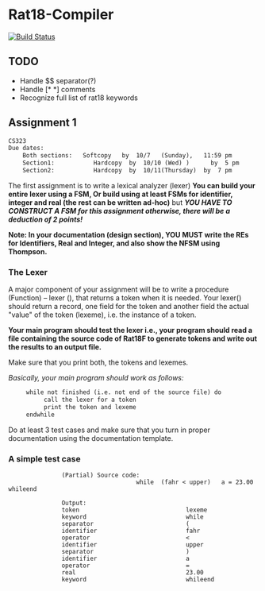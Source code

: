 # Rat18-Compiler

[![Build Status](https://travis-ci.com/ozyx/Rat18-Compiler.svg?token=LcYXAVDBn9GV5KJ3qLhq&branch=master)](https://travis-ci.com/ozyx/Rat18-Compiler)

## TODO
- Handle $$ separator(?)
- Handle [* *] comments
- Recognize full list of rat18 keywords


## Assignment 1

```txt
CS323
Due dates:
    Both sections:   Softcopy   by  10/7   (Sunday),   11:59 pm
    Section1:           Hardcopy  by  10/10 (Wed) )      by  5 pm
    Section2:           Hardcopy  by  10/11(Thursday)  by  7 pm
```

The first assignment is to write a lexical analyzer (lexer)
**You can build your entire lexer using a FSM, Or build using at least FSMs for identifier, integer and real (the rest can be written ad-hoc)**
but ***YOU HAVE TO CONSTRUCT A FSM for this assignment otherwise, there will be a deduction of 2 points!***

**Note: In your documentation (design section), YOU MUST write the REs for Identifiers, Real and Integer, and also show the NFSM using Thompson.**

### The Lexer

A major component of your assignment will be to write a procedure (Function) – lexer (),  that returns a  token when it is needed.  Your lexer()  should return a record, one field for the token and another field the actual "value" of the token (lexeme), i.e. the instance of a token.

**Your main program should test the lexer i.e., your program should read a file containing the source code of Rat18F to generate tokens and write out the results to an output file.**

Make sure that you print both, the tokens and lexemes.

*Basically, your main program should work as follows:*
```txt
     while not finished (i.e. not end of the source file) do
          call the lexer for a token 
          print the token and lexeme
     endwhile
```

Do at least 3 test cases and make sure that you turn in proper documentation using the documentation template.

### A simple  test case

                   (Partial) Source code:
                                        while  (fahr < upper)   a = 23.00 whileend

                   Output:
                   token                              lexeme
                   keyword                            while
                   separator                          (
                   identifier                         fahr
                   operator                           <
                   identifier                         upper
                   separator                          )
                   identifier                         a
                   operator                           =
                   real                               23.00
                   keyword                            whileend